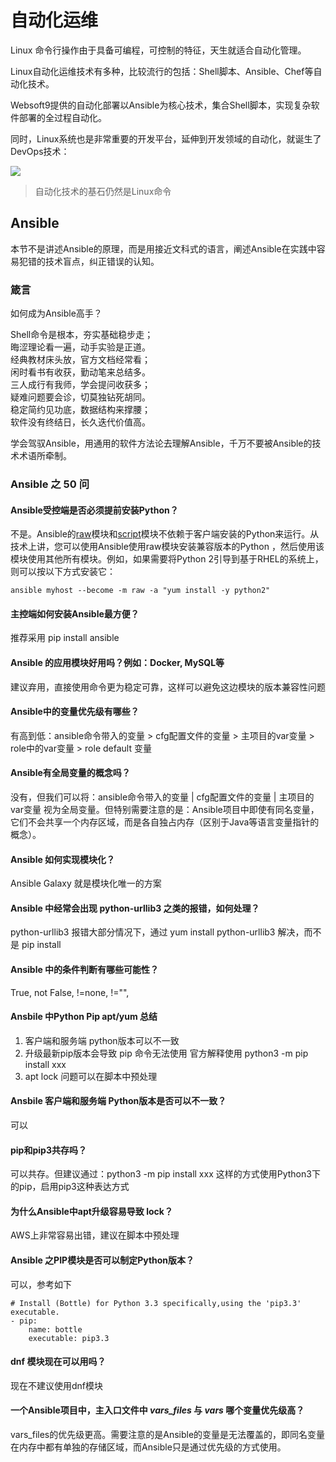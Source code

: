 # 自动化运维

Linux 命令行操作由于具备可编程，可控制的特征，天生就适合自动化管理。

Linux自动化运维技术有多种，比较流行的包括：Shell脚本、Ansible、Chef等自动化技术。

Websoft9提供的自动化部署以Ansible为核心技术，集合Shell脚本，实现复杂软件部署的全过程自动化。

同时，Linux系统也是非常重要的开发平台，延伸到开发领域的自动化，就诞生了DevOps技术：

![](https://libs.websoft9.com/Websoft9/DocsPicture/zh/linux/devops-process.png)

> 自动化技术的基石仍然是Linux命令

## Ansible 

本节不是讲述Ansible的原理，而是用接近文科式的语言，阐述Ansible在实践中容易犯错的技术盲点，纠正错误的认知。  

### 箴言

如何成为Ansible高手？

Shell命令是根本，夯实基础稳步走；  
晦涩理论看一遍，动手实验是正道。  
经典教材床头放，官方文档经常看；  
闲时看书有收获，勤动笔来总结多。  
三人成行有我师，学会提问收获多；  
疑难问题要会诊，切莫独钻死胡同。  
稳定简约见功底，数据结构来撑腰；  
软件没有终结日，长久迭代价值高。  

学会驾驭Ansible，用通用的软件方法论去理解Ansible，千万不要被Ansible的技术术语所牵制。

### Ansible 之 50 问

#### Ansible受控端是否必须提前安装Python？

不是。Ansible的[raw](https://docs.ansible.com/ansible/latest/modules/raw_module.html#raw-module)模块和[script](https://docs.ansible.com/ansible/latest/modules/script_module.html#script-module)模块不依赖于客户端安装的Python来运行。从技术上讲，您可以使用Ansible使用raw模块安装兼容版本的Python ，然后使用该模块使用其他所有模块。例如，如果需要将Python 2引导到基于RHEL的系统上，则可以按以下方式安装它：  

```
ansible myhost --become -m raw -a "yum install -y python2"
```
#### 主控端如何安装Ansible最方便？

推荐采用 pip install ansible

#### Ansible 的应用模块好用吗？例如：Docker, MySQL等

建议弃用，直接使用命令更为稳定可靠，这样可以避免这边模块的版本兼容性问题

#### Ansible中的变量优先级有哪些？

有高到低：ansible命令带入的变量 > cfg配置文件的变量 > 主项目的var变量 > role中的var变量 > role default 变量

#### Ansible有全局变量的概念吗？

没有，但我们可以将：ansible命令带入的变量 | cfg配置文件的变量 | 主项目的var变量 视为全局变量。但特别需要注意的是：Ansible项目中即使有同名变量，它们不会共享一个内存区域，而是各自独占内存（区别于Java等语言变量指针的概念）。

#### Ansible 如何实现模块化？

Ansible Galaxy 就是模块化唯一的方案

#### Ansible 中经常会出现 python-urllib3 之类的报错，如何处理？

python-urllib3 报错大部分情况下，通过 yum install python-urllib3 解决，而不是 pip install

#### Ansible 中的条件判断有哪些可能性？

True, not False, !=none, !="", 

#### Ansbile 中Python Pip apt/yum 总结

1. 客户端和服务端 python版本可以不一致
2. 升级最新pip版本会导致 pip 命令无法使用 官方解释使用 python3 -m pip install xxx
3. apt lock 问题可以在脚本中预处理

#### Ansbile 客户端和服务端 Python版本是否可以不一致？

可以

#### pip和pip3共存吗？

可以共存。但建议通过：python3 -m pip install xxx 这样的方式使用Python3下的pip，启用pip3这种表达方式


#### 为什么Ansible中apt升级容易导致 lock？

AWS上非常容易出错，建议在脚本中预处理

#### Ansible 之PIP模块是否可以制定Python版本？

可以，参考如下

```
# Install (Bottle) for Python 3.3 specifically,using the 'pip3.3' executable.
- pip:
    name: bottle
    executable: pip3.3
```

#### dnf 模块现在可以用吗？

现在不建议使用dnf模块

#### 一个Ansible项目中，主入口文件中 *vars_files* 与 *vars* 哪个变量优先级高？

vars_files的优先级更高。需要注意的是Ansible的变量是无法覆盖的，即同名变量在内存中都有单独的存储区域，而Ansible只是通过优先级的方式使用。